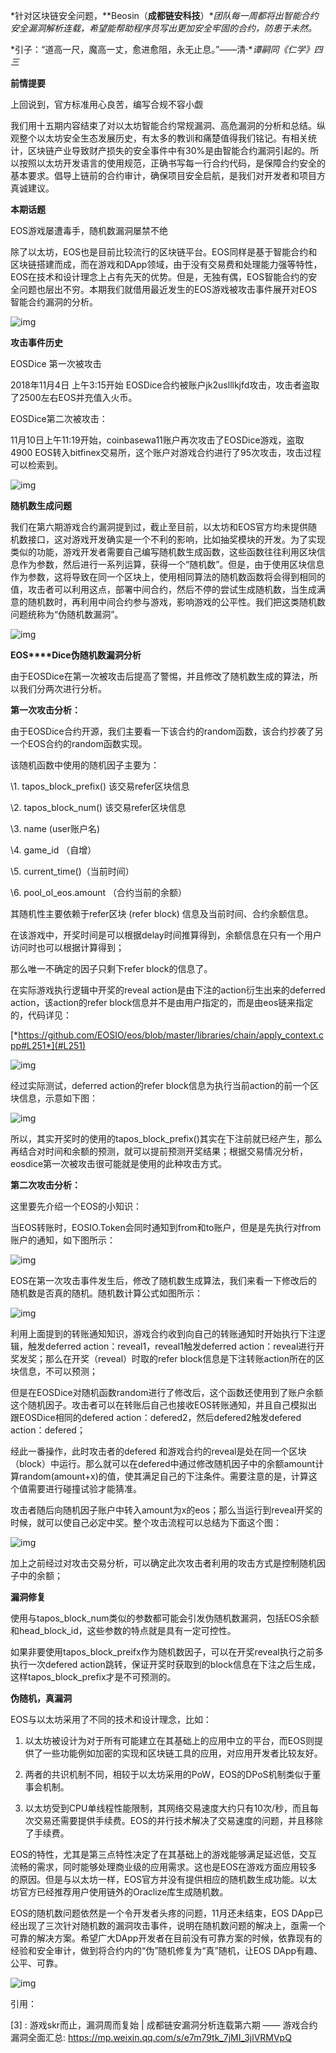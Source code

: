 *针对区块链安全问题，**Beosin（**成都链安科技**）**团队每一周都将出智能合约安全漏洞解析连载，希望能帮助程序员写出更加安全牢固的合约，防患于未然。*

 

*引子：“道高一尺，魔高一丈，愈进愈阻，永无止息。”——清·**谭嗣同《仁学》四三*

 

**前情提要**

上回说到，官方标准用心良苦，编写合规不容小觑

 

我们用十五期内容结束了对以太坊智能合约常规漏洞、高危漏洞的分析和总结。纵观整个以太坊安全生态发展历史，有太多的教训和痛楚值得我们铭记。有相关统计，区块链产业导致财产损失的安全事件中有30%是由智能合约漏洞引起的。所以按照以太坊开发语言的使用规范，正确书写每一行合约代码，是保障合约安全的基本要求。倡导上链前的合约审计，确保项目安全启航，是我们对开发者和项目方真诚建议。

 

**本期话题**

EOS游戏屡遭毒手，随机数漏洞屡禁不绝

 

除了以太坊，EOS也是目前比较流行的区块链平台。EOS同样是基于智能合约和区块链搭建而成，而在游戏和DApp领域，由于没有交易费和处理能力强等特性，EOS在技术和设计理念上占有先天的优势。但是，无独有偶，EOS智能合约的安全问题也层出不穷。本期我们就借用最近发生的EOS游戏被攻击事件展开对EOS智能合约漏洞的分析。

![img](./img/16-1.png) 



**攻击事件历史**

EOSDice 第一次被攻击

2018年11月4日 上午3:15开始 EOSDice合约被账户jk2uslllkjfd攻击，攻击者盗取了2500左右EOS并充值入火币。

 

EOSDice第二次被攻击：

11月10日上午11:19开始，coinbasewa11账户再次攻击了EOSDice游戏，盗取4900 EOS转入bitfinex交易所，这个账户对游戏合约进行了95次攻击，攻击过程可以检索到。

![img](./img/16-2.png) 

 

 

**随机数生成问题**

我们在第六期游戏合约漏洞提到过，截止至目前，以太坊和EOS官方均未提供随机数接口，这对游戏开发确实是一个不利的影响，比如抽奖模块的开发。为了实现类似的功能，游戏开发者需要自己编写随机数生成函数，这些函数往往利用区块信息作为参数，然后进行一系列运算，获得一个“随机数”。但是，由于使用区块信息作为参数，这将导致在同一个区块上，使用相同算法的随机数函数将会得到相同的值，攻击者可以利用这点，部署中间合约，然后不停的尝试生成随机数，当生成满意的随机数时，再利用中间合约参与游戏，影响游戏的公平性。我们把这类随机数问题统称为“伪随机数漏洞”。

![img](./img/16-3.png) 

 

**EOS****Dice伪随机数漏洞分析**

由于EOSDice在第一次被攻击后提高了警惕，并且修改了随机数生成的算法，所以我们分两次进行分析。

 

**第一次攻击分析：**

 

由于EOSDice合约开源，我们主要看一下该合约的random函数，该合约抄袭了另一个EOS合约的random函数实现。

 

该随机函数中使用的随机因子主要为：

\1. tapos_block_prefix()  该交易refer区块信息

\2. tapos_block_num() 该交易refer区块信息

\3. name (user账户名)

\4. game_id （自增）

\5. current_time()（当前时间）

\6. pool_ol_eos.amount （合约当前的余额）

 

其随机性主要依赖于refer区块 (refer block) 信息及当前时间、合约余额信息。

在该游戏中，开奖时间是可以根据delay时间推算得到，余额信息在只有一个用户访问时也可以根据计算得到；

 

那么唯一不确定的因子只剩下refer block的信息了。

在实际游戏执行逻辑中开奖的reveal action是由下注的action衍生出来的deferred action，该action的refer block信息并不是由用户指定的，而是由eos链来指定的，代码详见：

[*https://github.com/EOSIO/eos/blob/master/libraries/chain/apply_context.cpp#L251*](#L251) 

 

![img](./img/16-4.png) 

 

 

经过实际测试，deferred action的refer block信息为执行当前action的前一个区块信息，示意如下图：

![img](./img/16-5.png) 

所以，其实开奖时的使用的tapos_block_prefix()其实在下注前就已经产生，那么再结合对时间和余额的预测，就可以提前预测开奖结果；根据交易情况分析，eosdice第一次被攻击很可能就是使用的此种攻击方式。

 

 

**第二次攻击分析：**

 

这里要先介绍一个EOS的小知识：

当EOS转账时，EOSIO.Token会同时通知到from和to账户，但是是先执行对from账户的通知，如下图所示：

![img](./img/16-6.png) 

 

EOS在第一次攻击事件发生后，修改了随机数生成算法，我们来看一下修改后的随机数是否真的随机。随机数计算公式如图所示：

![img](./img/16-7.png) 

 

利用上面提到的转账通知知识，游戏合约收到向自己的转账通知时开始执行下注逻辑，触发deferred action：reveal1，reveal1触发deferred action：reveal进行开奖发奖；那么在开奖（reveal）时取的refer block信息是下注转账action所在的区块信息，不可以预测；

 

但是在EOSDice对随机函数random进行了修改后，这个函数还使用到了账户余额这个随机因子。攻击者可以在转账后自己也接收EOS转账通知，并且自己模拟出跟EOSDice相同的defered action：defered2，然后defered2触发defered action：defered；

 

经此一番操作，此时攻击者的defered 和游戏合约的reveal是处在同一个区块（block）中运行。那么就可以在defered中通过修改随机因子中的余额amount计算random(amount+x)的值，使其满足自己的下注条件。需要注意的是，计算这个值需要进行碰撞试验才能猜准。 

 

攻击者随后向随机因子账户中转入amount为x的eos；那么当运行到reveal开奖的时候，就可以使自己必定中奖。整个攻击流程可以总结为下面这个图：

 

![img](./img/16-8.png) 

加上之前经过对攻击交易分析，可以确定此次攻击者利用的攻击方式是控制随机因子中的余额；

 

 

**漏洞修复**

 

使用与tapos_block_num类似的参数都可能会引发伪随机数漏洞，包括EOS余额和head_block_id，这些参数的特点就是具有一定可控性。

 

如果非要使用tapos_block_preifx作为随机数因子，可以在开奖reveal执行之前多执行一次defered action跳转，保证开奖时获取到的block信息在下注之后生成，这样tapos_block_prefix才是不可预测的。

 

 **伪随机，真漏洞**

 

EOS与以太坊采用了不同的技术和设计理念，比如：

 

1. 以太坊被设计为对于所有可能建立在其基础上的应用中立的平台，而EOS则提供了一些功能例如加密的实现和区块链工具的应用，对应用开发者比较友好。

2. 两者的共识机制不同，相较于以太坊采用的PoW，EOS的DPoS机制类似于董事会机制。

3. 以太坊受到CPU单线程性能限制，其网络交易速度大约只有10次/秒，而且每次交易还需要提供手续费。EOS的并行技术解决了交易速度的问题，并且移除了手续费。

 

EOS的特性，尤其是第三点特性决定了在其基础上的游戏能够满足延迟低，交互流畅的需求，同时能够处理商业级的应用需求。这也是EOS在游戏方面应用较多的原因。但是与以太坊一样，EOS官方并没有提供相应的随机数生成功能。以太坊官方已经推荐用户使用链外的Oraclize库生成随机数。

 

EOS的随机数问题依然是一个令开发者头疼的问题，11月还未结束，EOS DApp已经出现了三次针对随机数的漏洞攻击事件，说明在随机数问题的解决上，亟需一个可靠的解决方案。希望广大DApp开发者在目前没有可靠方案的时候，依靠现有的经验和安全审计，做到将合约内的“伪”随机修复为“真”随机，让EOS DApp有趣、公平、可靠。

![img](./img/16-9.png) 

 

 

引用：

[1]: EOS与以太坊有哪些区别：<https://blog.csdn.net/qq_42204339/article/details/80463686
[2]: 玩EOS上掷骰子的游戏：https://www.jianshu.com/p/b72c71cd3614> 

[3] : 游戏skr而止，漏洞周而复始 | 成都链安漏洞分析连载第六期 —— 游戏合约漏洞全面汇总: <https://mp.weixin.qq.com/s/e7m79tk_7jMI_3jlVRMVpQ> 

